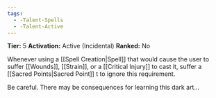 ```yaml
---
tags:
  - -Talent-Spells
  - -Talent-Active
---
```

**Tier:** 5
**Activation:** Active (Incidental)
**Ranked:** No

Whenever using a [[Spell Creation|Spell]] that would cause the user to suffer [[Wounds]], [[Strain]], or a [[Critical Injury]] to cast it, suffer a [[Sacred Points|Sacred Point]] t to ignore this requirement.

Be careful. There may be consequences for learning this dark art…
